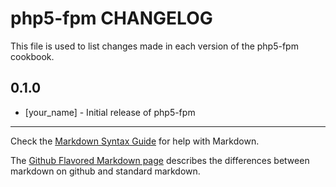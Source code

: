 php5-fpm CHANGELOG
==================

This file is used to list changes made in each version of the php5-fpm cookbook.

0.1.0
-----
- [your_name] - Initial release of php5-fpm

- - -
Check the [Markdown Syntax Guide](http://daringfireball.net/projects/markdown/syntax) for help with Markdown.

The [Github Flavored Markdown page](http://github.github.com/github-flavored-markdown/) describes the differences between markdown on github and standard markdown.
